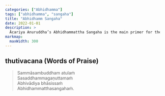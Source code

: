 ```yaml
---
categories: ["Abhidhamma"]
tags: ["abhidhamma", "sangaha"]
title: "Abhidhamm Sangaha"
date: 2022-01-01
description: >
  Ācariya Anuruddha’s Abhidhammattha Sangaha is the main primer for the study of Abhidhamma used throughout the Theravādin Buddhist world.
markmap:
  maxWidth: 300
---
```


## thutivacana (Words of Praise)

>Sammāsambuddham atulaṁ  
>Sasaddhammagaṇuttamaṁ  
>Abhivādiya bhāsissaṁ  
>Abhidhammatthasangahaṁ.
